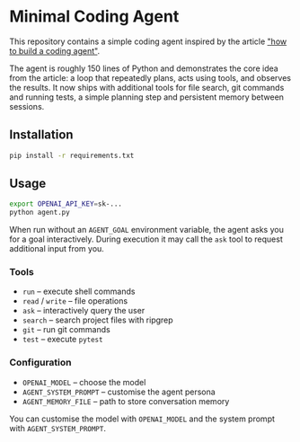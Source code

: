 # Minimal Coding Agent

This repository contains a simple coding agent inspired by the article
["how to build a coding agent"](https://ghuntley.com/agent/).

The agent is roughly 150 lines of Python and demonstrates the core idea
from the article: a loop that repeatedly plans, acts using tools, and
observes the results. It now ships with additional tools for file search,
git commands and running tests, a simple planning step and persistent
memory between sessions.

## Installation

```bash
pip install -r requirements.txt
```

## Usage

```bash
export OPENAI_API_KEY=sk-...
python agent.py
```

When run without an `AGENT_GOAL` environment variable, the agent
asks you for a goal interactively. During execution it may call the
`ask` tool to request additional input from you.

### Tools

* `run` – execute shell commands
* `read` / `write` – file operations
* `ask` – interactively query the user
* `search` – search project files with ripgrep
* `git` – run git commands
* `test` – execute `pytest`

### Configuration

* `OPENAI_MODEL` – choose the model
* `AGENT_SYSTEM_PROMPT` – customise the agent persona
* `AGENT_MEMORY_FILE` – path to store conversation memory

You can customise the model with `OPENAI_MODEL` and the system prompt
with `AGENT_SYSTEM_PROMPT`.
